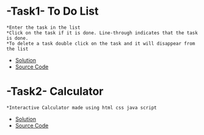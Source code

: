 # -Task1- To Do List
    *Enter the task in the list
    *Click on the task if it is done. Line-through indicates that the task is done.
    *To delete a task double click on the task and it will disappear from the list
   - [Solution](https://faizy-khan.github.io/-LetsGrowMore_Internship//Task1/Task1.html)
   - [Source Code](https://github.com/Faizy-khan/-LetsGrowMore_Internship//tree/main/Task1)
    
    
# -Task2- Calculator
    *Interactive Calculator made using html css java script
   - [Solution](https://faizy-khan.github.io/-LetsGrowMore_Internship//Task2/Task2.html)
   - [Source Code](https://github.com/Faizy-khan/-LetsGrowMore_Internship//tree/main/Task2)    

